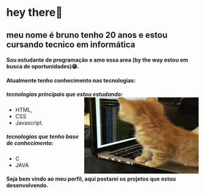 # hey there👋
 
## meu nome é bruno tenho 20 anos e estou cursando tecnico em informática 
#### Sou estudante de programação e amo essa area (by the way estou em busca de oportunidades)😁.
#### Atualmente tenho conhecimento nas tecnologias:
##### tecnologias principais que estou estudando:   <img src = "https://github.com/bruno34154/bruno34154/blob/main/7IjS.gif" alt="cat programming" width="300px" height="200px" align = "right" />

* HTML, 
* CSS                                              
* Javascript.

##### tecnologias que tenho base de conhecimento:

* C
* JAVA


#### Seja bem vindo ao meu perfil, aqui postarei os projetos que estou desenvolvendo.





